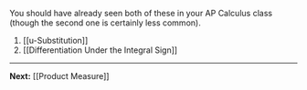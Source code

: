 You should have already seen both of these in your AP Calculus class (though the second one is certainly less common).

1. [[u-Substitution]]
2. [[Differentiation Under the Integral Sign]]

---

**Next:** [[Product Measure]]
